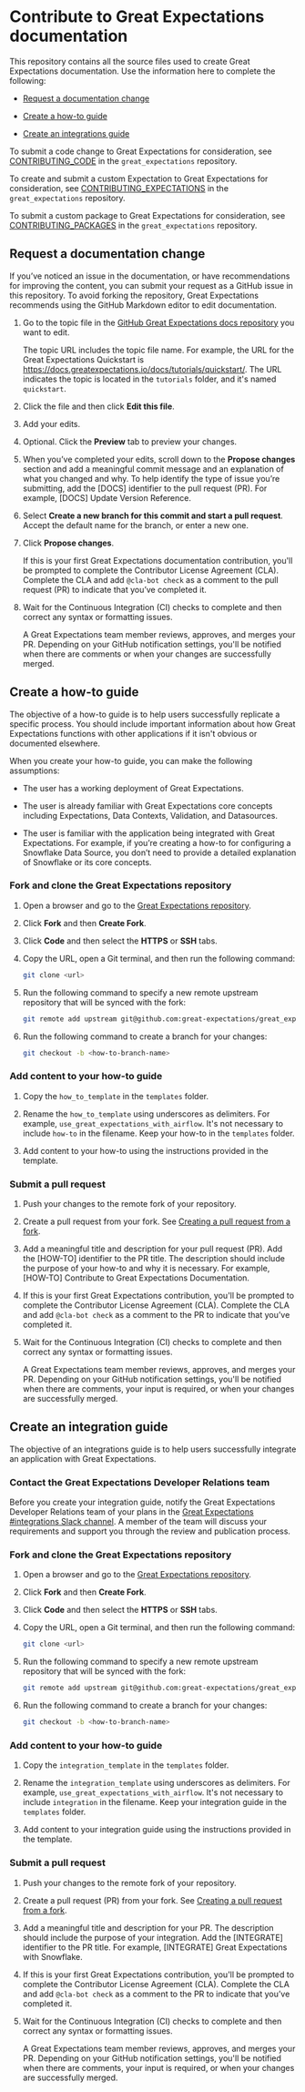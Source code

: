 # Contribute to Great Expectations documentation

This repository contains all the source files used to create Great Expectations documentation. Use the information here to complete the following:

- [Request a documentation change](#request-a-documentation-change)

- [Create a how-to guide](#create-a-how-to-guide)

- [Create an integrations guide](#create-an-integration-guide)

To submit a code change to Great Expectations for consideration, see [CONTRIBUTING_CODE](https://github.com/great-expectations/great_expectations/blob/develop/CONTRIBUTING_CODE.md) in the `great_expectations` repository.

To create and submit a custom Expectation to Great Expectations for consideration, see [CONTRIBUTING_EXPECTATIONS](https://github.com/great-expectations/great_expectations/blob/develop/CONTRIBUTING_EXPECTATIONS.md) in the `great_expectations` repository.

To submit a custom package to Great Expectations for consideration, see [CONTRIBUTING_PACKAGES](https://github.com/great-expectations/great_expectations/blob/develop/CONTRIBUTING_PACKAGES.md) in the `great_expectations` repository.

## Request a documentation change

If you’ve noticed an issue in the documentation, or have recommendations for improving the content, you can submit your request as a GitHub issue in this repository. To avoid forking the repository, Great Expectations recommends using the GitHub Markdown editor to edit documentation.

1. Go to the topic file in the [GitHub Great Expectations docs repository](https://github.com/great-expectations/great_expectations/tree/develop/docs) you want to edit. 

    The topic URL includes the topic file name. For example, the URL for the Great Expectations Quickstart is <https://docs.greatexpectations.io/docs/tutorials/quickstart/>. The URL indicates the topic is located in the `tutorials` folder, and it's named `quickstart`.

2. Click the file and then click **Edit this file**.

3. Add your edits.

4. Optional. Click the **Preview** tab to preview your changes.

5. When you’ve completed your edits, scroll down to the **Propose changes** section and add a meaningful commit message and an explanation of what you changed and why.  To help identify the type of issue you’re submitting, add the [DOCS] identifier to the pull request (PR). For example, [DOCS] Update Version Reference. 

6. Select **Create a new branch for this commit and start a pull request**. Accept the default name for the branch, or enter a new one.

7. Click **Propose changes**.

    If this is your first Great Expectations documentation contribution, you'll be prompted to complete the Contributor License Agreement (CLA). Complete the CLA and add `@cla-bot check` as a comment to the pull request (PR) to indicate that you’ve completed it.

8. Wait for the Continuous Integration (CI) checks to complete and then correct any syntax or formatting issues.

    A Great Expectations team member reviews, approves, and merges your PR. Depending on your GitHub notification settings, you'll be notified when there are comments or when your changes are successfully merged.

## Create a how-to guide

The objective of a how-to guide is to help users successfully replicate a specific process. You should include important information about how Great Expectations functions with other applications if it isn't obvious or documented elsewhere.

When you create your how-to guide, you can make the following assumptions:

- The user has a working deployment of Great Expectations.

- The user is already familiar with Great Expectations core concepts including Expectations, Data Contexts, Validation, and Datasources.

- The user is familiar with the application being integrated with Great Expectations. For example, if you’re creating a how-to for configuring a Snowflake Data Source, you don’t need to provide a detailed explanation of Snowflake or its core concepts.

### Fork and clone the Great Expectations repository

1. Open a browser and go to the [Great Expectations repository](https://github.com/great-expectations/great_expectations).

2. Click **Fork** and then **Create Fork**.

3. Click **Code** and then select the **HTTPS** or **SSH** tabs.

4. Copy the URL, open a Git terminal, and then run the following command:

    ```sh
    git clone <url>
    ```
5. Run the following command to specify a new remote upstream repository that will be synced with the fork:

    ```sh
    git remote add upstream git@github.com:great-expectations/great_expectations.git
    ```
6. Run the following command to create a branch for your changes:

    ```sh
    git checkout -b <how-to-branch-name>
    ```

### Add content to your how-to guide

1. Copy the `how_to_template` in the `templates` folder.

2. Rename the `how_to_template` using underscores as delimiters. For example, `use_great_expectations_with_airflow`. It's not necessary to include `how-to` in the filename. Keep your how-to in the `templates` folder.

3. Add content to your how-to using the instructions provided in the template.

### Submit a pull request

1. Push your changes to the remote fork of your repository.

2. Create a pull request from your fork. See [Creating a pull request from a fork](https://docs.github.com/en/pull-requests/collaborating-with-pull-requests/proposing-changes-to-your-work-with-pull-requests/creating-a-pull-request-from-a-fork).

3. Add a meaningful title and description for your pull request (PR). Add the [HOW-TO] identifier to the PR title. The description should include the purpose of your how-to and why it is necessary. For example, [HOW-TO] Contribute to Great Expectations Documentation. 

4. If this is your first Great Expectations contribution, you'll be prompted to complete the Contributor License Agreement (CLA). Complete the CLA and add `@cla-bot check` as a comment to the PR to indicate that you’ve completed it.

5. Wait for the Continuous Integration (CI) checks to complete and then correct any syntax or formatting issues.

    A Great Expectations team member reviews, approves, and merges your PR. Depending on your GitHub notification settings, you'll be notified when there are comments, your input is required, or when your changes are successfully merged.

## Create an integration guide

The objective of an integrations guide is to help users successfully integrate an application with Great Expectations. 

### Contact the Great Expectations Developer Relations team

Before you create your integration guide, notify the Great Expectations Developer Relations team of your plans in the [Great Expectations #integrations Slack channel](https://greatexpectationstalk.slack.com/archives/C037YCYNF1Q). A member of the team will discuss your requirements and support you through the review and publication process.

### Fork and clone the Great Expectations repository

1. Open a browser and go to the [Great Expectations repository](https://github.com/great-expectations/great_expectations).

2. Click **Fork** and then **Create Fork**.

3. Click **Code** and then select the **HTTPS** or **SSH** tabs.

4. Copy the URL, open a Git terminal, and then run the following command:

    ```sh
    git clone <url>
    ```
5. Run the following command to specify a new remote upstream repository that will be synced with the fork:

    ```sh
    git remote add upstream git@github.com:great-expectations/great_expectations.git
    ```
6. Run the following command to create a branch for your changes:

    ```sh
    git checkout -b <how-to-branch-name>
    ```

### Add content to your how-to guide

1. Copy the `integration_template` in the `templates` folder.

2. Rename the `integration_template` using underscores as delimiters. For example, `use_great_expectations_with_airflow`. It's not necessary to include `integration` in the filename. Keep your integration guide in the `templates` folder.

3. Add content to your integration guide using the instructions provided in the template.

### Submit a pull request

1. Push your changes to the remote fork of your repository.

2. Create a pull request (PR) from your fork. See [Creating a pull request from a fork](https://docs.github.com/en/pull-requests/collaborating-with-pull-requests/proposing-changes-to-your-work-with-pull-requests/creating-a-pull-request-from-a-fork).

3. Add a meaningful title and description for your PR. The description should include the purpose of your integration. Add the [INTEGRATE] identifier to the PR title. For example, [INTEGRATE] Great Expectations with Snowflake.

4. If this is your first Great Expectations contribution, you'll be prompted to complete the Contributor License Agreement (CLA). Complete the CLA and add `@cla-bot check` as a comment to the PR to indicate that you’ve completed it.

5. Wait for the Continuous Integration (CI) checks to complete and then correct any syntax or formatting issues.

    A Great Expectations team member reviews, approves, and merges your PR. Depending on your GitHub notification settings, you'll be notified when there are comments, your input is required, or when your changes are successfully merged.